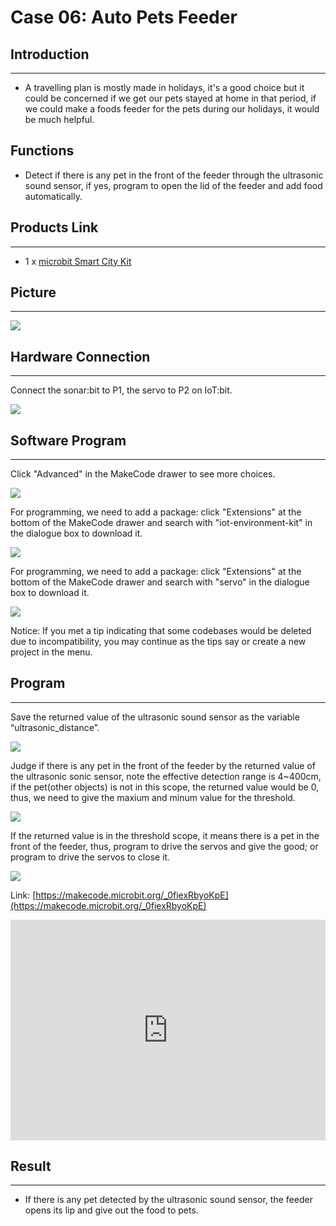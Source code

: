 # Case 06: Auto Pets Feeder


##  Introduction
---

- A travelling plan is mostly made in holidays, it's a good choice but it could be concerned if we get our pets stayed at home in that period, if we could make a foods feeder for the pets during our holidays, it would be much helpful.  

## Functions

- Detect if there is any pet in the front of the feeder through the ultrasonic sound sensor, if yes, program to open the lid of the feeder and add food automatically. 

## Products Link
---
- 1 x [microbit Smart City Kit]()

## Picture
---
![](./images/microbit-Smart-City-Kit-case-01-02.png)

## Hardware Connection
---

Connect the sonar:bit to P1, the servo to P2 on IoT:bit.

![](./images/microbit-Smart-City-Kit-case-03-03.png)

## Software Program
---
Click "Advanced" in the MakeCode drawer to see more choices. 

![](./images/microbit-Smart-City-Kit-case-01-04.png)

For programming, we need to add a package: click "Extensions" at the bottom of the MakeCode drawer and search with "iot-environment-kit" in the dialogue box to download it. 

![](./images/microbit-Smart-City-Kit-case-01-05.png)

For programming, we need to add a package: click "Extensions" at the bottom of the MakeCode drawer and search with "servo" in the dialogue box to download it. 

![](./images/microbit-Smart-City-Kit-case-01-06.png)

Notice: If you met a tip indicating that some codebases would be deleted due to incompatibility, you may continue as the tips say or create a new project in the menu. 

## Program

---

Save the returned value of the ultrasonic sound sensor as the variable “ultrasonic_distance”.

![](./images/microbit-Smart-City-Kit-case-06-07.png)

Judge if there is any pet in the front of the feeder by the returned value of the ultrasonic sonic sensor, note the effective detection range is 4~400cm, if the pet(other objects) is not in this scope, the returned value would be 0, thus, we need to give the maxium and minum value for the threshold. 

![](./images/microbit-Smart-City-Kit-case-06-08.png)

If the returned value is in the threshold scope, it means there is a pet in the front of the feeder, thus, program to drive the servos and give the good; or program to drive the servos to close it. 


![](./images/microbit-Smart-City-Kit-case-06-09.png)

Link: [https://makecode.microbit.org/_0fiexRbyoKpE](https://makecode.microbit.org/_0fiexRbyoKpE)

<div style="position:relative;height:0;padding-bottom:70%;overflow:hidden;">
<iframe style="position:absolute;top:0;left:0;width:100%;height:100%;" src="https://makecode.microbit.org/#pub:https://makecode.microbit.org/_0fiexRbyoKpE" frameborder="0" sandbox="allow-popups allow-forms allow-scripts allow-same-origin">
</iframe>
</div>  


## Result
---
- If there is any pet detected by the ultrasonic sound sensor, the feeder opens its lip and give out the food to pets. 



